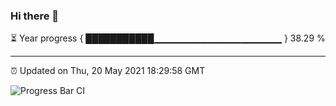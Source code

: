 ### Hi there 👋

⏳ Year progress { ███████████▁▁▁▁▁▁▁▁▁▁▁▁▁▁▁▁▁▁▁ } 38.29 %

---

⏰ Updated on Thu, 20 May 2021 18:29:58 GMT

![Progress Bar CI](https://github.com/liununu/liununu/workflows/Progress%20Bar%20CI/badge.svg)
